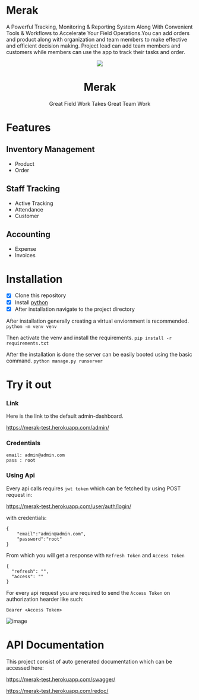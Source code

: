 # Merak
A Powerful Tracking, Monitoring & Reporting System Along With Convenient Tools & Workflows to Accelerate Your Field Operations.You can add orders and product along with organization and team members to make effective and efficient decision making. Project lead can add team members and customers while members can use the app to track their tasks and order.
<p align="center">
<img src="https://github.com/prabalbhandari04/merak-client/blob/main/public/assets/Logo2x.png">
<h1 align="center">
   Merak
  </h1>
  
<p align="center"> Great Field Work Takes Great Team Work</p>
</p>

# Features

## Inventory Management

  - Product
  - Order
 

## Staff Tracking

  - Active Tracking
  - Attendance
  - Customer
  
## Accounting

  - Expense
  - Invoices
  
# Installation

- [X] Clone this repository
- [X] Install [python](https://www.python.org/)
- [X] After installation navigate to the project directory

After installation generally creating a virtual enviornment is recommended.
```pythom -m venv venv```

Then activate the venv and install the requirements.
```pip install -r requirements.txt```

After the installation is done the server can be easily booted using the basic command.
```python manage.py runserver```

# Try it out

### Link
Here is the link to the default admin-dashboard.

https://merak-test.herokuapp.com/admin/

### Credentials
```
email: admin@admin.com
pass : root
```

### Using Api
Every api calls requires `jwt token` which can be fetched by using POST request in:

https://merak-test.herokuapp.com/user/auth/login/

with credentials:
```
{
    "email":"admin@admin.com",
    "password":"root"
}
```
From which you will get a response with `Refresh Token` and `Access Token`
```
{
  "refresh": "",
  "access": ""
}
```
For every api request you are required to send the `Access Token` on authorization hearder like such:

```
Bearer <Access Token>
```
![image](https://user-images.githubusercontent.com/48282663/177761096-aef06cb8-e509-47d4-a56a-f17c3b63ae04.png)


# API Documentation
This project consist of auto generated documentation which can be accessed here:

https://merak-test.herokuapp.com/swagger/

https://merak-test.herokuapp.com/redoc/

